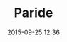 ---
title: Paride
layout: post
date: 2015-09-25 12:36
numero: 28
image: 28_paride.png
thumb: 28_paride.svg
wiki: https://it.wikipedia.org/wiki/Paride
source: https://commons.wikimedia.org/wiki/File:Paris_crater_Louvre_K6.jpg
source-name: Wikimedia Commons
autore: luca corsato
social-autore: https://twitter.com/lucacorsato
social-idea: https://twitter.com/lucacorsato
idea: luca corsato
tags:
- uomo
- mitologia
- id. corsato
---